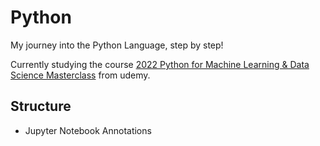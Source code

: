 # Python
My journey into the Python Language, step by step!

Currently studying the course [2022 Python for Machine Learning & Data Science Masterclass](https://www.udemy.com/course/python-for-machine-learning-data-science-masterclass/) from udemy.


## Structure
- Jupyter Notebook Annotations
